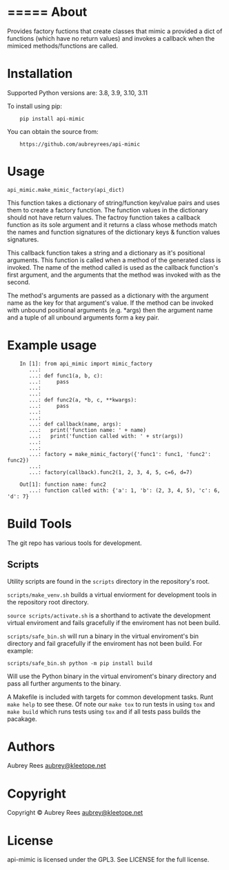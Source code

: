 =====
About
=====

Provides factory fuctions that create classes that mimic a provided a dict
of functions (which have no return values) and invokes a callback when the
mimiced methods/functions are called.


Installation
============

Supported Python versions are: 3.8, 3.9, 3.10, 3.11

To install using pip:

```
    pip install api-mimic
```

You can obtain the source from:

```
    https://github.com/aubreyrees/api-mimic
```

Usage
=====

`api_mimic.make_mimic_factory(api_dict)`

This function takes a dictionary of string/function key/value pairs
and uses them to create a factory function. The function values in the
dictionary should not have return values. The factroy function takes a
callback function as its sole argument and it returns a class whose methods
match the names and function signatures of the dictionary keys & function
values signatures.

This callback function takes a string and a dictionary as it's
positional arguments. This function is called when a method of the
generated class is invoked. The name of the method called is used as
the callback function's first argument, and the arguments that the
method was invoked with as the second.

The method's arguments are passed as a dictionary with the argument name
as the key for that argument's value. If the method can be invoked with
unbound positional arguments (e.g. \*args) then the argument name and a 
tuple of all unbound arguments form a key pair.

Example usage
=============

```
    In [1]: from api_mimic import mimic_factory
       ...:
       ...: def func1(a, b, c):
       ...:     pass
       ...:
       ...:
       ...: def func2(a, *b, c, **kwargs):
       ...:     pass
       ...:
       ...:
       ...: def callback(name, args):
       ...:   print('function name: ' + name)
       ...:   print('function called with: ' + str(args))
       ...:
       ...:
       ...: factory = make_mimic_factory({'func1': func1, 'func2': func2})
       ...:
       ...: factory(callback).func2(1, 2, 3, 4, 5, c=6, d=7)
    
    Out[1]: function name: func2
       ...: function called with: {'a': 1, 'b': (2, 3, 4, 5), 'c': 6, 'd': 7}
```
 
Build Tools
==========

The git repo has various tools for development.

Scripts
-------

Utility scripts are found in the `scripts` directory in the repository's root.

`scripts/make_venv.sh` builds a virtual enviorment for development tools in the
repository root directory.

`source scripts/activate.sh` is a shorthand to activate the development 
virtual enviroment and fails gracefully if the enviroment has not been
build.

`scripts/safe_bin.sh` will run a binary in the 
virtual enviroment's bin directory and fail gracefully if the
enviroment has not been build. For example:

```
scripts/safe_bin.sh python -m pip install build
```

Will use the Python binary in the virtual enviroment's binary
directory and pass all further arguments to the binary.

A Makefile is included with targets for common development tasks.
Runt `make help` to see these. Of note our `make tox` to run tests
in using `tox` and `make build` which runs tests using `tox` and 
if all tests pass builds the pacakage.

Authors
=======
Aubrey Rees <aubrey@kleetope.net>

Copyright
========

Copyright © Aubrey Rees <aubrey@kleetope.net>


License
=======
api-mimic is licensed under the GPL3. See
LICENSE for the full license.
